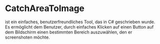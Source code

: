 # CatchAreaToImage 

ist ein einfaches, benutzerfreundliches Tool, das in C# geschrieben wurde. Es ermöglicht dem Benutzer, 
durch einfaches Klicken auf einen Button auf dem Bildschirm einen bestimmten Bereich auszuwählen, den er screenshoten möchte.
